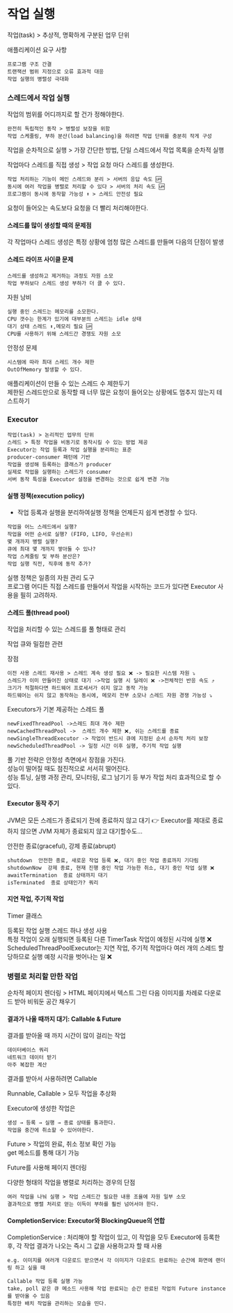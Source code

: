 # 작업 실행

작업(task) >  추상적, 명확하게 구분된 업무 단위

애플리케이션 요구 사항

```
프로그램 구조 간결
트랜잭션 범위 지정으로 오류 효과적 대응
작업 실행의 병렬성 극대화
```

### 스레드에서 작업 실행

작업의 범위를 어디까지로 할 건가 정해야한다.

```
완전히 독립적인 동작 > 병렬성 보장을 위함
작업 스케줄링, 부하 분산(load balancing)을 하려면 작업 단위를 충분히 작게 구성
```

작업을 순차적으로 실행 > 가장 간단한 방법, 단일 스레드에서 작업 목록을 순차적 실행

작업마다 스레드를 직접 생성 > 작업 요청 마다 스레드를 생성한다.

```
작업 처리하는 기능이 메인 스레드와 분리 > 서버의 응답 속도 🆙
동시에 여러 작업을 병렬로 처리할 수 있다 > 서버의 처리 속도 🆙
프로그램이 동시에 동작할 가능성 ⬆️ > 스레드 안전성 필요
```

요청이 들어오는 속도보다 요청을 더 빨리 처리해야한다.

#### 스레드를 많이 생성할 때의 문제점

각 작업마다 스레드 생성은 특정 상황에 엄청 많은 스레드를 만들며 다음의 단점이 발생

#### 스레드 라이프 사이클 문제

```
스레드를 생성하고 제거하는 과정도 자원 소모
작업 부하보다 스레드 생성 부하가 더 클 수 있다.
```

자원 낭비

```
실행 중인 스레드는 메모리를 소모한다.
CPU 갯수는 한계가 있기에 대부분의 스레드는 idle 상태
대기 상태 스레드 ⬆️,메모리 필요 🆙
CPU를 사용하기 위해 스레드간 경쟁도 자원 소모
```

안정성 문제

```
시스템에 따라 최대 스레드 개수 제한
OutOfMemory 발생할 수 있다.
```

애플리케이션이 만들 수 있는 스레드 수 제한두기\
제한된 스레드만으로 동작할 때 너무 많은 요청이 들어오는 상황에도 멈추지 않는지 테스트하기

### Executor

```
작업(task) > 논리적인 업무의 단위
스레드 > 특정 작업을 비동기로 동작시킬 수 있는 방법 제공
Executor는 작업 등록과 작업 실행을 분리하는 표준
producer-consumer 패턴에 기반
작업을 생성해 등록하는 클래스가 producer
실제로 작업을 실행하는 스레드가 consumer
서버 동작 특성을 Executor 설정을 변경하는 것으로 쉽게 변경 가능
```

#### 실행 정책(execution policy)

* 작업 등록과 실행을 분리하여실행 정책을 언제든지 쉽게 변경할 수 있다.

```
작업을 어느 스레드에서 실행?
작업을 어떤 순서로 실행? (FIFO, LIFO, 우선순위)
몇 개까지 병렬 실행?
큐에 최대 몇 개까지 쌓아둘 수 있나?
작업 스케줄링 및 부하 분산은?
작업 실행 직전, 직후에 동작 추가?
```

실행 정책은 일종의 자원 관리 도구\
프로그램 어디든 직접 스레드를 만들어서 작업을 시작하는 코드가 있다면 Executor 사용을 필히 고려하자.

#### 스레드 풀(thread pool)

작업을 처리할 수 있는 스레드를 풀 형태로 관리

작업 큐와 밀접한 관련

장점

```
이전 사용 스레드 재사용 > 스레드 계속 생성 필요 ❌ -> 필요한 시스템 자원 ⤵️
스레드가 이미 만들어진 상태로 대기 ->작업 실행 시 딜레이 ❌ ->전체적인 반응 속도 ⤴️
크기가 적절하다면 하드웨어 프로세서가 쉬지 않고 동작 가능
하드웨어는 쉬지 않고 동작하는 동시에, 메모리 전부 소모나 스레드 자원 경쟁 가능성 ⤵️
```

Executors가 기본 제공하는 스레드 풀

```
newFixedThreadPool ->스레드 최대 개수 제한
newCachedThreadPool ->  스레드 개수 제한 ❌, 쉬는 스레드를 종료
newSingleThreadExecutor -> 작업이 반드시 큐에 지정된 순서 순차적 처리 보장
newScheduledThreadPool -> 일정 시간 이후 실행, 주기적 작업 실행
```

풀 기반 전략은 안정성 측면에서 장점을 가진다.\
성능이 떨어질 때도 점진적으로 서서히 떨어진다.\
성능 튜닝, 실행 과정 관리, 모니터링, 로그 남기기 등 부가 작업 처리 효과적으로 할 수 있다.

#### Executor 동작 주기

JVM은 모든 스레드가 종료되기 전에 종료하지 않고 대기 👉 Executor를 제대로 종료하지 않으면 JVM 자체가 종료되지 않고 대기할수도…

안전한 종료(graceful), 강제 종료(abrupt)

```
shutdown  안전한 종료, 새로운 작업 등록 ❌, 대기 중인 작업 종료까지 기다림
shutdownNow  강제 종료, 현재 진행 중인 작업 가능한 취소, 대기 중인 작업 실행 ❌
awaitTermination  종료 상태까지 대기
isTerminated  종료 상태인가? 쿼리
```

#### 지연 작업, 주기적 작업

Timer 클래스

등록된 작업 실행 스레드 하나 생성 사용\
특정 작업이 오래 실행되면 등록된 다른 TimerTask 작업이 예정된 시각에 실행 ❌\
ScheduledThreadPoolExecutor는 지연 작업, 주기적 작업마다 여러 개의 스레드 할당하므로 실행 예정 시각을 벗어나는 일 ❌

### 병렬로 처리할 만한 작업

순차적 페이지 렌더링 > HTML 페이지에서 텍스트 그린 다음 이미지를 차례로 다운로드 받아 비워둔 공간 채우기

#### 결과가 나올 때까지 대기: Callable & Future

결과를 받아올 때 까지 시간이 많이 걸리는 작업

```
데이터베이스 쿼리
네트워크 데이터 받기
아주 복잡한 계산
```



결과를 받아서 사용하려면 Callable

Runnable, Callable > 모두 작업을 추상화

Executor에 생성한 작업은

```
생성 → 등록 → 실행 → 종료 상태를 통과한다.
작업을 중간에 취소할 수 있어야한다.
```

Future > 작업의 완료, 취소 정보 확인 가능\
get 메소드를 통해 대기 가능

Future를 사용해 페이지 렌더링

다양한 형태의 작업을 병렬로 처리하는 경우의 단점

```
여러 작업을 나눠 실행 > 작업 스레드간 필요한 내용 조율에 자원 일부 소모
결과적으로 병렬 처리로 얻는 이득이 부하를 훨씬 넘어서야 한다.
```

#### CompletionService: Executor와 BlockingQueue의 연합

CompletionService  : 처리해야 할 작업이 있고, 이 작업을 모두 Executor에 등록한 후, 각 작업 결과가 나오는 즉시 그 값을 사용하고자 할 때 사용

```
e.g. 이미지를 여러개 다운로드 받으면서 각 이미지가 다운로드 완료하는 순간에 화면에 랜더링 하고 싶을 때

Callable 작업 등록 실행 가능
take, poll 같은 큐 메소드 사용해 작업 완료되는 순간 완료된 작업의 Future instance를 받아올 수 있음
특정한 배치 작업을 관리하는 모습을 띤다.
```
